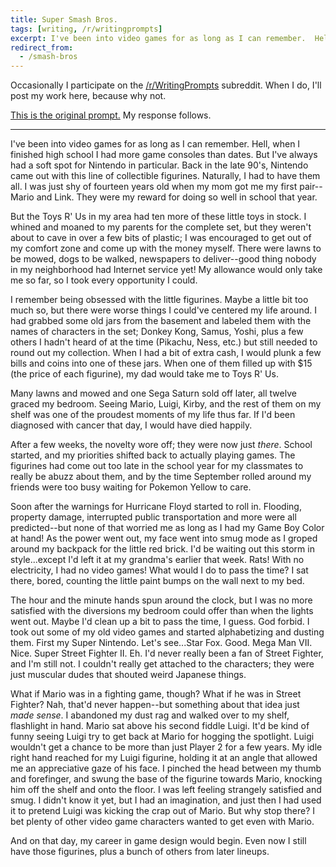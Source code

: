 ```yaml
---
title: Super Smash Bros.
tags: [writing, /r/writingprompts]
excerpt: I've been into video games for as long as I can remember.  Hell, when I finished high school I had more game consoles than dates.  But I've always had a soft spot for Nintendo in particular.  Back in the late 90's, Nintendo came out with this line of collectible figurines.  Naturally, I had to have them all.  I was just shy of fourteen years old when my mom got me my first pair--Mario and Link.  They were my reward for doing so well in school that year.
redirect_from:
  - /smash-bros
---
```


Occasionally I participate on the [/r/WritingPrompts](http://www.reddit.com/r/WritingPrompts/) subreddit.  When I do, I'll post my work here, because why not.

[This is the original prompt.](http://www.reddit.com/r/WritingPrompts/comments/2sbwoh/wp_pick_a_videogame_with_almost_no_story_behind/)  My response follows.

- - -

I've been into video games for as long as I can remember.  Hell, when I finished high school I had more game consoles than dates.  But I've always had a soft spot for Nintendo in particular.  Back in the late 90's, Nintendo came out with this line of collectible figurines.  Naturally, I had to have them all.  I was just shy of fourteen years old when my mom got me my first pair--Mario and Link.  They were my reward for doing so well in school that year.

But the Toys R' Us in my area had ten more of these little toys in stock.  I whined and moaned to my parents for the complete set, but they weren't about to cave in over a few bits of plastic; I was encouraged to get out of my comfort zone and come up with the money myself.  There were lawns to be mowed, dogs to be walked, newspapers to deliver--good thing nobody in my neighborhood had Internet service yet!  My allowance would only take me so far, so I took every opportunity I could.

I remember being obsessed with the little figurines.  Maybe a little bit too much so, but there were worse things I could've centered my life around.  I had grabbed some old jars from the basement and labeled them with the names of characters in the set; Donkey Kong, Samus, Yoshi, plus a few others I hadn't heard of at the time (Pikachu, Ness, etc.) but still needed to round out my collection.  When I had a bit of extra cash, I would plunk a few bills and coins into one of these jars.  When one of them filled up with $15 (the price of each figurine), my dad would take me to Toys R' Us.

Many lawns and mowed and one Sega Saturn sold off later, all twelve graced my bedroom.  Seeing Mario, Luigi, Kirby, and the rest of them on my shelf was one of the proudest moments of my life thus far.  If I'd been diagnosed with cancer that day, I would have died happily.

After a few weeks, the novelty wore off; they were now just *there*.  School started, and my priorities shifted back to actually playing games.  The figurines had come out too late in the school year for my classmates to really be abuzz about them, and by the time September rolled around my friends were too busy waiting for Pokemon Yellow to care.

Soon after the warnings for Hurricane Floyd started to roll in.  Flooding, property damage, interrupted public transportation and more were all predicted--but none of that worried me as long as I had my Game Boy Color at hand!  As the power went out, my face went into smug mode as I groped around my backpack for the little red brick.  I'd be waiting out this storm in style...except I'd left it at my grandma's earlier that week.  Rats!  With no electricity, I had no video games!  What would I do to pass the time?  I sat there, bored, counting the little paint bumps on the wall next to my bed.

The hour and the minute hands spun around the clock, but I was no more satisfied with the diversions my bedroom could offer than when the lights went out.  Maybe I'd clean up a bit to pass the time, I guess.  God forbid.  I took out some of my old video games and started alphabetizing and dusting them.  First my Super Nintendo.  Let's see...Star Fox.  Good.  Mega Man VII.  Nice.  Super Street Fighter II.  Eh.  I'd never really been a fan of Street Fighter, and I'm still not.  I couldn't really get attached to the characters; they were just muscular dudes that shouted weird Japanese things.

What if Mario was in a fighting game, though?  What if he was in Street Fighter?  Nah, that'd never happen--but something about that idea just *made sense*.  I abandoned my dust rag and walked over to my shelf, flashlight in hand.  Mario sat above his second fiddle Luigi.  It'd be kind of funny seeing Luigi try to get back at Mario for hogging the spotlight.  Luigi wouldn't get a chance to be more than just Player 2 for a few years.  My idle right hand reached for my Luigi figurine, holding it at an angle that allowed me an appreciative gaze of his face.  I pinched the head between my thumb and forefinger, and swung the base of the figurine towards Mario, knocking him off the shelf and onto the floor.  I was left feeling strangely satisfied and smug.  I didn't know it yet, but I had an imagination, and just then I had used it to pretend Luigi was kicking the crap out of Mario.  But why stop there?  I bet plenty of other video game characters wanted to get even with Mario.

And on that day, my career in game design would begin.  Even now I still have those figurines, plus a bunch of others from later lineups.